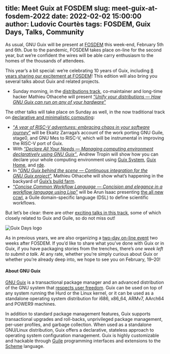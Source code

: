 title: Meet Guix at FOSDEM
slug: meet-guix-at-fosdem-2022
date: 2022-02-02 15:00:00
author: Ludovic Courtès
tags: FOSDEM, Guix Days, Talks, Community
---

As usual, GNU Guix will be present at [FOSDEM](https://fosdem.org/2022/)
this week-end, February 5th and 6th.  Due to the pandemic, FOSDEM takes
place on-line for the second year, but we’re confident the wires will be
able carry enthusiasm to the homes of the thousands of attendees.

This year’s a bit special: we’re celebrating 10 years of Guix, including
[8 years sharing our excitement at
FOSDEM](https://guix.gnu.org/en/blog/tags/fosdem/)!  This edition will
also bring you several talks about Guix and related projects.

  - Sunday morning, in the [distributions
    track](https://fosdem.org/2022/schedule/track/distributions/),
    co-maintainer and long-time hacker Mathieu Othacehe will present
    [“_Unify your distributions — How GNU Guix can run on any of your
    hardware_”](https://fosdem.org/2022/schedule/event/unify_your_distributions/)

The other talks will take place on Sunday as well, in the now
traditional track on [declarative and minimalistic
computing](https://fosdem.org/2022/schedule/track/declarative_and_minimalistic_computing/):

  - [“_A year of RISC-V adventures: embracing chaos in your software
    journey_”](https://fosdem.org/2022/schedule/event/riscvadventures/)
    will be Ekaitz Zarraga’s account of the work porting
    GNU Guile, stage0, and GNU Mes to RISC-V, which will be instrumental
    in improving the RISC-V port of Guix.
  - With [_“Declare All Your Needs — Managing computing environment
    declaratively using
    GNU Guix”_](https://fosdem.org/2022/schedule/event/guixdeclare/),
    Andrew Tropin will show how you can declare your whole computing
    environment using [Guix
    System](https://guix.gnu.org/manual/devel/en/html_node/System-Configuration.html),
    [Guix
    Home](https://guix.gnu.org/manual/devel/en/html_node/Home-Configuration.html),
    and [rde](https://git.sr.ht/~abcdw/rde/).
  - In [“_GNU Guix behind the scene — Continuous integration for the
    GNU Guix
    project_”](https://fosdem.org/2022/schedule/event/gnuguixci/),
    Mathieu Othacehe will show what’s happening in the backyard of
    [Guix’s build farm](https://ci.guix.gnu.org).
  - [“_Concise Common Workflow Language — Concision and elegance in a
    workflow language using
    Lisp_”](https://fosdem.org/2022/schedule/event/commonworkflowlang/)
    will be Arun Isaac presenting [the all new
    ccwl](https://hpc.guix.info/blog/2022/01/ccwl-for-concise-and-painless-cwl-workflows/), a
    Guile domain-specific language (DSL) to define scientific workflows.

But let’s be clear: there are other [exciting talks in this
track](https://fosdem.org/2022/schedule/track/declarative_and_minimalistic_computing/),
some of which closely related to Guix and Guile, so do not miss out!

![Guix Days logo](/static/blog/img/Guix-Days-online-2022.png)

As in previous years, we are also organizing a [two-day on-line
event](https://guix.gnu.org/en/blog/2022/online-guix-days-2022-announcement-1/)
two weeks after FOSDEM.  If you’d like to share what you’ve done with
Guix or in Guix, if you have packaging stories from the trenches,
there’s *one week left to submit a talk*.  At any rate, whether you’re
simply curious about Guix or whether you’re already deep into, we hope
to see you on February, 19–20!

#### About GNU Guix

[GNU Guix](https://guix.gnu.org) is a transactional package manager and
an advanced distribution of the GNU system that [respects user
freedom](https://www.gnu.org/distros/free-system-distribution-guidelines.html).
Guix can be used on top of any system running the Hurd or the Linux
kernel, or it can be used as a standalone operating system distribution
for i686, x86_64, ARMv7, AArch64 and POWER9 machines.

In addition to standard package management features, Guix supports
transactional upgrades and roll-backs, unprivileged package management,
per-user profiles, and garbage collection.  When used as a standalone
GNU/Linux distribution, Guix offers a declarative, stateless approach to
operating system configuration management.  Guix is highly customizable
and hackable through [Guile](https://www.gnu.org/software/guile)
programming interfaces and extensions to the
[Scheme](http://schemers.org) language.
